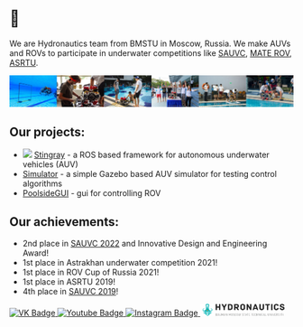 # 👋 

We are Hydronautics team from BMSTU in Moscow, Russia. We make AUVs and ROVs to participate in underwater competitions like [SAUVC](https://sauvc.org), [MATE ROV](https://www.materovcompetition.org), [ASRTU](http://www.asrtu.cn/en).

<a href="https://github.com/hydronautics-team"> <img src="https://github.com/bmstu/bmstu/blob/0055ad6448599aeb9a2f279b943fecf824bfad81/logos/hydronautics/hydronautics_header.png"/></a>

## Our projects:
* <a href="https://github.com/hydronautics-team/stingray"> <img src="https://github.com/hydronautics-team/stingray/blob/177c9f6d94558251d2e6c398ba6b2031f0656d4f/logo.jpg" width="100"/></a> [Stingray](https://github.com/hydronautics-team/stingray) - a ROS based framework for autonomous underwater vehicles (AUV) 
* [Simulator](https://github.com/hydronautics-team/simulator) - a simple Gazebo based AUV simulator for testing control algorithms
* [PoolsideGUI](https://github.com/hydronautics-team/PoolsideGUI) - gui for controlling ROV



## Our achievements:
* 2nd place in [SAUVC 2022](https://sauvc.org/#teams) and Innovative Design and Engineering Award!
* 1st place in Astrakhan underwater competition 2021!
* 1st place in ROV Cup of Russia 2021!
* 1st place in ASRTU 2019!
* 4th place in [SAUVC 2019](https://sauvc.org/2019/#teams)!


<div id="badges">
  <a href="https://vk.com/hydronautics">
    <img src="https://img.shields.io/badge/вконтакте-%232E87FB.svg?&style=for-the-badge&logo=vk&logoColor=white" alt="VK Badge"/>
  </a>
  <a href="https://www.youtube.com/channel/UC0Fo9JXRShJFGhzbZiWTJYQ/featured">
    <img src="https://img.shields.io/badge/YouTube-red?style=for-the-badge&logo=youtube&logoColor=white" alt="Youtube Badge"/>
  </a>
  <a href="https://instagram.com/hydronautics">
    <img src="https://img.shields.io/badge/Instagram-E4405F?style=for-the-badge&logo=instagram&logoColor=white" alt="Instagram Badge"/>
  </a>
  <a href="https://github.com/hydronautics-team"> <img src="https://github.com/bmstu/bmstu/blob/b8280581ffcb9d17e9570a38dc39196d1e27f7ae/logos/hydronautics/hydronautics_logo.jpg" width="150"/></a>
</div>
